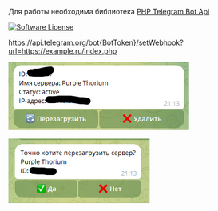 Для работы необходима библиотека [PHP Telegram Bot Api](https://github.com/TelegramBot/Api)

[![Software License](https://img.shields.io/badge/license-MIT-brightgreen.svg?style=flat-square)](LICENSE.md)

https://api.telegram.org/bot{BotToken}/setWebhook?url=https://example.ru/index.php

![img.png](img/img1.png)

![img.png](img/img.png)
